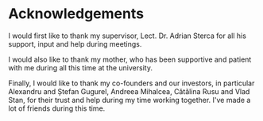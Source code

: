# Acknowledgements

I would first like to thank my supervisor, Lect. Dr. Adrian Sterca for all his
support, input and help during meetings.

I would also like to thank my mother, who has been supportive and patient
with me during all this time at the university.

Finally, I would like to thank my co-founders and our investors, in particular
Alexandru and Ștefan Gugurel, Andreea Mihalcea, Cătălina Rusu and Vlad Stan,
for their trust and help during my time working together.
I've made a lot of friends during this time.
